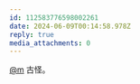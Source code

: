 ```yaml
---
id: 112583776598002261
date: 2024-06-09T00:14:58.978Z
reply: true
media_attachments: 0
---
```


[@m](https://ima.cm/@m) 古怪。

